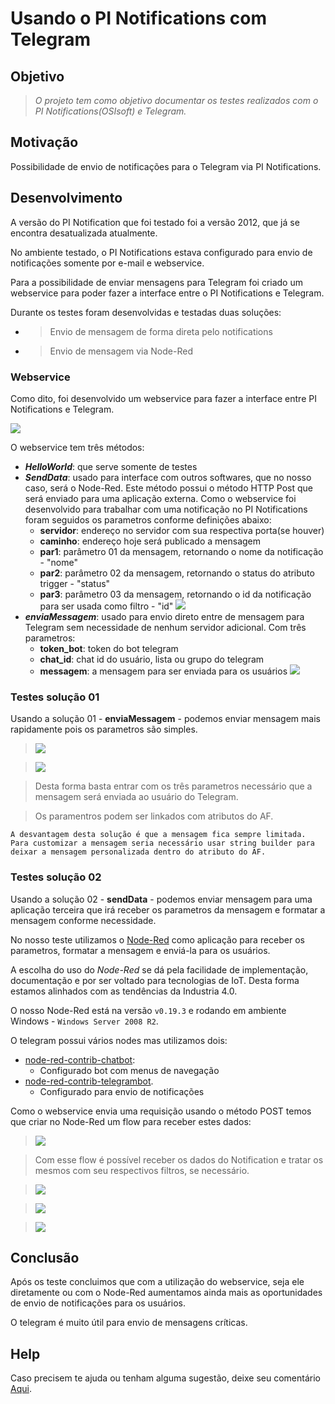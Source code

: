 # Usando o PI Notifications com Telegram

## Objetivo


> *O projeto tem como objetivo documentar os testes realizados com o PI Notifications(OSIsoft) e Telegram.*

## Motivação

Possibilidade de envio de notificações para o Telegram via PI Notifications.


## Desenvolvimento

A versão do PI Notification que foi testado foi a versão 2012, que já se encontra desatualizada atualmente.

No ambiente testado, o PI Notifications estava configurado para envio de notificações somente por e-mail e webservice.

Para a possibilidade de enviar mensagens para Telegram foi criado um webservice para poder fazer a interface entre o PI Notifications e Telegram.

Durante os testes foram desenvolvidas e testadas duas soluções:

* > Envio de mensagem de forma direta pelo notifications
* > Envio de mensagem via Node-Red

### Webservice

Como dito, foi desenvolvido um webservice para fazer a interface entre PI Notifications e Telegram.

<img src="https://github.com/dedynobre/usando-pinotifications-com-telegram/blob/master/media/img-12.jpg"/></br>

O webservice tem três métodos:

+ **_HelloWorld_**: que serve somente de testes
+ **_SendData_**: usado para interface com outros softwares, que no nosso caso, será o Node-Red. Este método possui o método HTTP Post que será enviado para uma aplicação externa. Como o webservice foi desenvolvido para trabalhar com uma notificação no PI Notifications foram seguidos os parametros conforme definições abaixo:
	- **servidor**: endereço no servidor com sua respectiva porta(se houver)
	- **caminho**: endereço hoje será publicado a mensagem
	- **par1**: parâmetro 01 da mensagem, retornando o nome da notificação - "nome"
	- **par2**: parâmetro 02 da mensagem, retornando o status do atributo trigger - "status"
	- **par3**: parâmetro 03 da mensagem, retornando o id da notificação para ser usada como filtro - "id"
	<img src="https://github.com/dedynobre/usando-pinotifications-com-telegram/blob/master/media/img-13.jpg"/></br>
+ **_enviaMessagem_**: usado para envio direto entre de mensagem para Telegram sem necessidade de nenhum servidor adicional. Com três parametros:
	- **token_bot**: token do bot telegram
	- **chat_id**: chat id do usuário, lista ou grupo do telegram
	- **messagem**: a mensagem para ser enviada para os usuários
	<img src="https://github.com/dedynobre/usando-pinotifications-com-telegram/blob/master/media/img-14.jpg"/></br>

### Testes solução 01

Usando a solução 01 - **enviaMessagem** - podemos enviar mensagem mais rapidamente pois os parametros são simples.

> <img src="https://github.com/dedynobre/usando-pinotifications-com-telegram/blob/master/media/img-06.jpg"/></br>

> <img src="https://github.com/dedynobre/usando-pinotifications-com-telegram/blob/master/media/img-07.jpg"/></br>
	
> Desta forma basta entrar com os três parametros necessário que a mensagem será enviada ao usuário do Telegram.

> Os paramentros podem ser linkados com atributos do AF.

``` A desvantagem desta solução é que a mensagem fica sempre limitada. Para customizar a mensagem seria necessário usar string builder para deixar a mensagem personalizada dentro do atributo do AF. ```


### Testes solução 02

Usando a solução 02 - **sendData** - podemos enviar mensagem para uma aplicação terceira que irá receber os parametros da mensagem e formatar a mensagem conforme necessidade.

No nosso teste utilizamos o [Node-Red](https://nodered.org/) como aplicação para receber os parametros, formatar a mensagem e enviá-la para os usuários.

A escolha do uso do *Node-Red* se dá pela facilidade de implementação, documentação e por ser voltado para tecnologias de IoT. Desta forma estamos alinhados 
com as tendências da Industria 4.0.

O nosso Node-Red está na versão ```v0.19.3``` e rodando em ambiente Windows - ```Windows Server 2008 R2```.

O  telegram possui vários nodes mas utilizamos dois:
+ [node-red-contrib-chatbot](https://flows.nodered.org/node/node-red-contrib-chatbot):
	* Configurado bot com menus de navegação
+ [node-red-contrib-telegrambot](https://flows.nodered.org/node/node-red-contrib-telegrambot).
	* Configurado para envio de notificações 

Como o webservice envia uma requisição usando o método POST temos que criar no Node-Red um flow para receber estes dados:

> <img src="https://github.com/dedynobre/usando-pinotifications-com-telegram/blob/master/media/img-16.jpg"/></br>

> Com esse flow é possível receber os dados do Notification e tratar os mesmos com seu respectivos filtros, se necessário.

> <img src="https://github.com/dedynobre/usando-pinotifications-com-telegram/blob/master/media/img-01.jpg"/></br>

> <img src="https://github.com/dedynobre/usando-pinotifications-com-telegram/blob/master/media/img-05.jpg"/></br>

> <img src="https://github.com/dedynobre/usando-pinotifications-com-telegram/blob/master/media/img-08.jpg"/></br>



## Conclusão

Após os teste concluimos que com a utilização do webservice, seja ele diretamente ou com o Node-Red aumentamos ainda mais as oportunidades de envio de notificações para os usuários.

O telegram é muito útil para envio de mensagens críticas.



## Help

Caso precisem te ajuda ou tenham alguma sugestão, deixe seu comentário [Aqui](https://github.com/dedynobre/usando-pinotifications-com-telegram/issues).